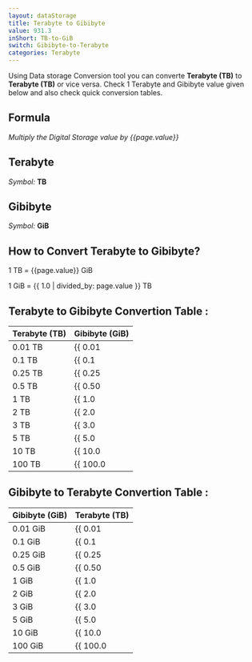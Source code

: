 ```yaml
---
layout: dataStorage
title: Terabyte to Gibibyte
value: 931.3
inShort: TB-to-GiB
switch: Gibibyte-to-Terabyte
categories: Terabyte
---
```


Using Data storage Conversion tool you can converte **Terabyte (TB)** to **Terabyte (TB)** or vice versa. Check 1 Terabyte and Gibibyte value given below and also check quick conversion tables.

## Formula
*Multiply the Digital Storage value by {{page.value}}*

## Terabyte
*Symbol:* **TB**

## Gibibyte
*Symbol:* **GiB**

## How to Convert Terabyte to Gibibyte?

1 TB = {{page.value}} GiB

1 GiB = {{ 1.0 | divided_by: page.value }} TB


## Terabyte to Gibibyte Convertion Table :

| Terabyte (TB) | Gibibyte (GiB) |
| ---- | ---- |
| 0.01 TB | {{ 0.01 | times: page.value | round: 12 }} GiB |
| 0.1 TB | {{ 0.1 | times: page.value | round: 12 }} GiB |
| 0.25 TB | {{ 0.25 | times: page.value | round: 12 }} GiB |
| 0.5 TB | {{ 0.50 | times: page.value | round: 12 }} GiB |
| 1 TB | {{ 1.0 | times: page.value | round: 12 }} GiB |
| 2 TB | {{ 2.0 | times: page.value | round: 12 }} GiB |
| 3 TB | {{ 3.0 | times: page.value | round: 12 }} GiB |
| 5 TB | {{ 5.0 | times: page.value | round: 12 }} GiB |
| 10 TB | {{ 10.0 | times: page.value | round: 12 }} GiB |
| 100 TB | {{ 100.0 | times: page.value | round: 12 }} GiB |

## Gibibyte to Terabyte Convertion Table :

| Gibibyte (GiB) | Terabyte (TB) |
| ---- | ---- |
| 0.01 GiB | {{ 0.01 | divided_by: page.value | round: 12 }} TB |
| 0.1 GiB | {{ 0.1 | divided_by: page.value | round: 12 }} TB |
| 0.25 GiB | {{ 0.25 | divided_by: page.value | round: 12 }} TB |
| 0.5 GiB | {{ 0.50 | divided_by: page.value | round: 12 }} TB |
| 1 GiB | {{ 1.0 | divided_by: page.value | round: 12 }} TB |
| 2 GiB | {{ 2.0 | divided_by: page.value | round: 12 }} TB |
| 3 GiB | {{ 3.0 | divided_by: page.value | round: 12 }} TB |
| 5 GiB | {{ 5.0 | divided_by: page.value | round: 12 }} TB |
| 10 GiB | {{ 10.0 | divided_by: page.value | round: 12 }} TB |
| 100 GiB | {{ 100.0 | divided_by: page.value | round: 12 }} TB |


<script>
document.getElementById('selectInput')[16].selected = true
document.getElementById('selectOutput')[13].selected = true
</script>
